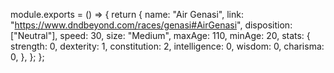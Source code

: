 module.exports = () => {
	return {
		name: "Air Genasi",
		link: "https://www.dndbeyond.com/races/genasi#AirGenasi",
		disposition: ["Neutral"],
		speed: 30,
		size: "Medium",
		maxAge: 110,
		minAge: 20,
		stats: {
			strength: 0,
			dexterity: 1,
			constitution: 2,
			intelligence: 0,
			wisdom: 0,
			charisma: 0,
		},
	};
};
